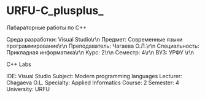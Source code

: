 # URFU-C_plusplus_


Лабараторные работы по C++ 

Среда разработки:   Visual Studio\r\n 
Предмет:            Современные языки программирование\r\n 
Преподаватель:      Чагаева О.Л.\r\n 
Специальность:      Прикладная информатика\r\n 
Курс:               2\r\n 
Семестр:            4\r\n 
ВУЗ:                УРФУ \r\n 


C++ Labs

IDE:        Visual Studio
Subject:    Modern programming languages
Lecturer:   Chagaeva O.L.
Specialty:  Applied Informatics
Course:     2
Semester:   4
University: URFU
